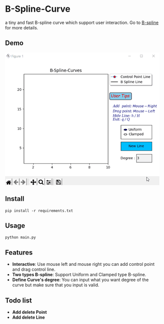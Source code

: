# B-Spline-Curve
a tiny and fast B-spline curve  which support user  interaction.
Go to [B-spline](https://en.wikipedia.org/wiki/B-spline "wiki") for more details.
## Demo
![demo](./Demo/demo.gif)
## Install
    pip install -r requirements.txt
## Usage
    python main.py
## Features
* **Interactive**: Use mouse left and mouse right you can add control point and drag control line.
* **Two types B-spline**: Support Uniform and Clamped type B-spline.
* **Define Curve's degree**: You can input what you want degree of the curve but make sure that you input is valid.

## Todo list
* **Add delete Point**
* **Add delete Line**
